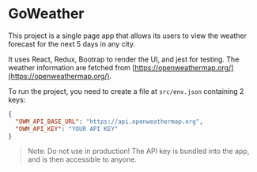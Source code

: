 # GoWeather

This project is a single page app that allows its users to view the weather
forecast for the next 5 days in any city.

It uses React, Redux, Bootrap to render the UI, and jest for testing. The
weather information are fetched from
[https://openweathermap.org/](https://openweathermap.org/).

To run the project, you need to create a file at `src/env.json` containing 2
keys:

```json
{
  "OWM_API_BASE_URL": "https://api.openweathermap.org",
  "OWM_API_KEY": "YOUR API KEY"
}
```

> Note: Do not use in production! The API key is bundled into the app, and is
> then accessible to anyone.
